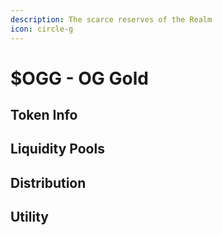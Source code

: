 ```yaml
---
description: The scarce reserves of the Realm
icon: circle-g
---
```


# $OGG - OG Gold

## Token Info

## Liquidity Pools

## Distribution

## Utility
